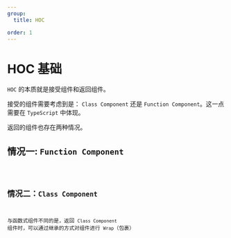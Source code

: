 ```yaml
---
group:
  title: HOC

order: 1
---
```


# HOC 基础

`HOC` 的本质就是接受组件和返回组件。

接受的组件需要考虑到是： `Class Component` 还是 `Function Component`。这一点需要在 `TypeScript` 中体现。

返回的组件也存在两种情况。

## 情况一: `Function Component`

<code src="./demo01.tsx" title="HOC：返回 Function Component">

## 情况二：`Class Component`

与函数式组件不同的是，返回 `Class Component` 组件时，可以通过继承的方式对组件进行 `Wrap`（包裹）

<code src="./demo02" title="HOC：返回 Class Component">
